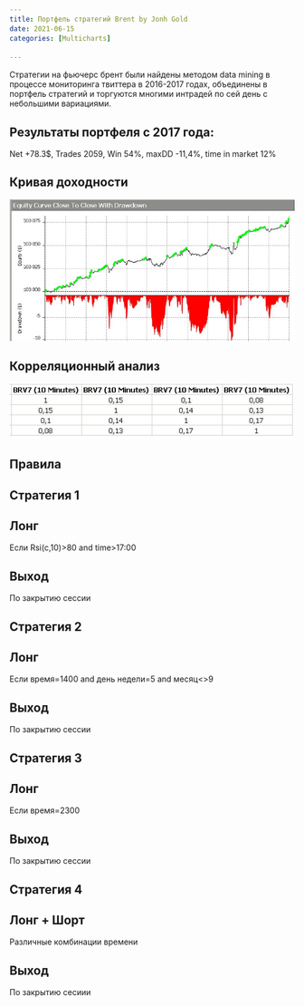 ```yaml
---
title: Портфель стратегий Brent by Jonh Gold
date: 2021-06-15
categories: [Multicharts]

---
```


Стратегии на фьючерс брент были найдены методом data mining в процессе мониторинга твиттера в 2016-2017 годах,
объединены в портфель стратегий и торгуются многими интрадей по сей день с небольшими вариациями.


## Результаты портфеля с 2017 года:

Net +78.3$, Trades 2059, Win 54%, maxDD -11,4%, time in market 12%


## Кривая доходности
<img src="/images/br_p_eq.jpg" alt="Фундаментальный анализ">

## Корреляционный анализ
<img src="/images/br_p_c.jpg" alt="Фундаментальный анализ">

## Правила

## Стратегия 1

## Лонг
Если Rsi(c,10)>80 and time>17:00

## Выход
По закрытию сессии


## Cтратегия 2

## Лонг
Если время=1400 and день недели=5 and месяц<>9

## Выход
По закрытию сессии

## Стратегия 3

## Лонг
Если время=2300 

## Выход
По закрытию сессии

## Стратегия 4

## Лонг + Шорт
Различные комбинации времени

## Выход
По закрытию сесиии








